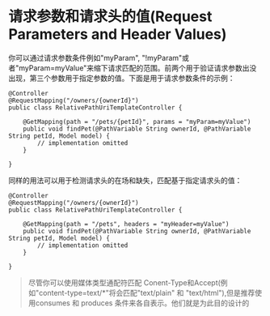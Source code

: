 # 请求参数和请求头的值(Request Parameters and Header Values)

你可以通过请求参数条件例如"myParam", "!myParam"或者"myParam=myValue"来缩下请求匹配的范围。前两个用于验证请求参数出没出现，第三个参数用于指定参数的值。下面是用于请求参数条件的示例：


```
@Controller
@RequestMapping("/owners/{ownerId}")
public class RelativePathUriTemplateController {

    @GetMapping(path = "/pets/{petId}", params = "myParam=myValue")
    public void findPet(@PathVariable String ownerId, @PathVariable String petId, Model model) {
        // implementation omitted
    }

}
```

同样的用法可以用于检测请求头的在场和缺失，匹配基于指定请求头的值：


```
@Controller
@RequestMapping("/owners/{ownerId}")
public class RelativePathUriTemplateController {

    @GetMapping(path = "/pets", headers = "myHeader=myValue")
    public void findPet(@PathVariable String ownerId, @PathVariable String petId, Model model) {
        // implementation omitted
    }

}
```

> 尽管你可以使用媒体类型通配符匹配 Conent-Type和Accept(例如"content-type=text/*"将会匹配"text/plain" 和 "text/html"),但是推荐使用consumes 和 produces 条件来各自表示。他们就是为此目的设计的



